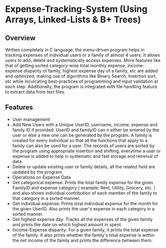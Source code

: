 # Expense-Tracking-System (Using Arrays, Linked-Lists & B+ Trees)
## Overview
Written completely in C language, the menu-driven program helps in tracking expenses of individual users or a family of atmost 4 users. It allows users to add, delete and systematically access expenses. More features like that of getting sorted category-wise total monthly expense, income-expense disparity of family, highest expense day of a family, etc are added and optimized, making use of algorithms like Binary Search, Insertion sort, etc while inculcating best-practices of programming and input validation at each step. Additionally, the program is integrated with file handling feature to extract data from text files.
## Features
- User management
 - Add New Users with a Unique UserID, username, income, expense and family ID if provided. UserID and familyID can n either be entered by the user or else a new one can be generated by the program. A family is created for every individual so that all the functions that apply to a family can also be used for a user. The records of users are sorted by the program using appropriate Insertion and shifting, everytime a user or expense is added to help in systematic and fast storage and retreival of data.
 - Delete or update existing user or family details, all the related field are updated by the program.
- Operations on Expense Data
 - Get categorical expense: Prints the total family expense for the given FamilyID and expense category ( example: Rent, Utility, Grocery, etc. ) and also shows individual contribution of each member of the family to that category in a sorted manner.
 - Get individual expense: Prints total individual expense for the month for the given UserID. Also prints the user's expense in each category in a sorted manner.
 - Get highest expense day: Tracks all the expenses of the given family and prints the date on which highest amount in spent.
 - Income-Expense disparity: For a given family, it prints the total expense of the family. It also prints whether the family's total expense is within the net income of the family and prints the difference between them.
